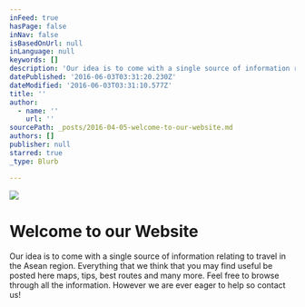 ```yaml
---
inFeed: true
hasPage: false
inNav: false
isBasedOnUrl: null
inLanguage: null
keywords: []
description: 'Our idea is to come with a single source of information relating to travel in the Asean region. Everything that we think that you may find useful be posted here maps, tips, best routes and many more. Feel free to browse through all the information. However we are ever eager to help so contact us!'
datePublished: '2016-06-03T03:31:20.230Z'
dateModified: '2016-06-03T03:31:10.577Z'
title: ''
author:
  - name: ''
    url: ''
sourcePath: _posts/2016-04-05-welcome-to-our-website.md
authors: []
publisher: null
starred: true
_type: Blurb

---
```

![](https://the-grid-user-content.s3-us-west-2.amazonaws.com/d71135ff-2a0b-4cbe-9dc1-dd180cfb88da.jpg)

# Welcome to our Website

Our idea is to come with a single source of information relating to travel in the Asean region. Everything that we think that you may find useful be posted here maps, tips, best routes and many more. Feel free to browse through all the information. However we are ever eager to help so contact us!